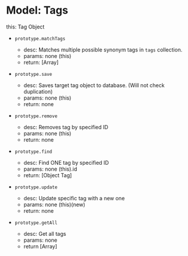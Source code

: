 Model: Tags
===========

this: Tag Object

* `prototype.matchTags`
  - desc: Matches multiple possible synonym tags in `tags` collection.
  - params: none (this)
  - return: [Array]

* `prototype.save`
  - desc: Saves target tag object to database. (Will not check duplication)
  - params: none (this)
  - return: none

* `prototype.remove`
  - desc: Removes tag by specified ID
  - params: none (this)
  - return: none

* `prototype.find`
  - desc: Find ONE tag by specified ID
  - params: none (this).id
  - return: [Object Tag]

* `prototype.update`
  - desc: Update specific tag with a new one
  - params: none (this)(new)
  - return: none

* `prototype.getAll`
  - desc: Get all tags
  - params: none
  - return [Array]
